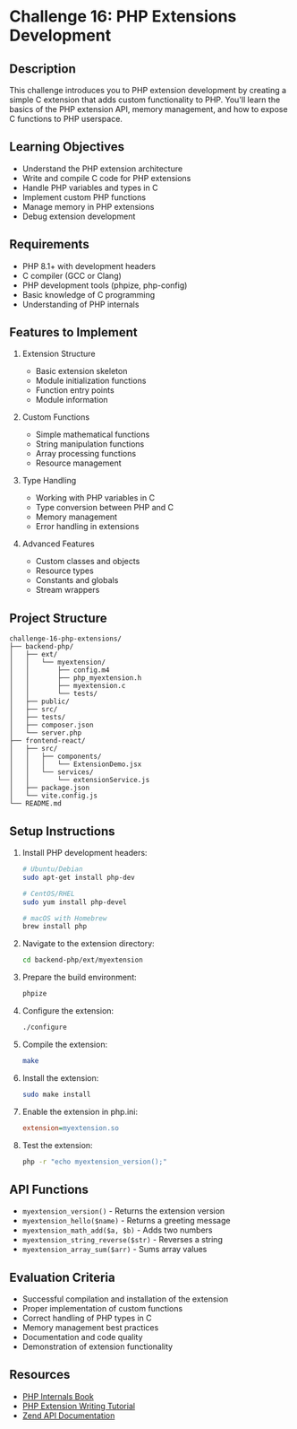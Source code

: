 # Challenge 16: PHP Extensions Development

## Description
This challenge introduces you to PHP extension development by creating a simple C extension that adds custom functionality to PHP. You'll learn the basics of the PHP extension API, memory management, and how to expose C functions to PHP userspace.

## Learning Objectives
- Understand the PHP extension architecture
- Write and compile C code for PHP extensions
- Handle PHP variables and types in C
- Implement custom PHP functions
- Manage memory in PHP extensions
- Debug extension development

## Requirements
- PHP 8.1+ with development headers
- C compiler (GCC or Clang)
- PHP development tools (phpize, php-config)
- Basic knowledge of C programming
- Understanding of PHP internals

## Features to Implement
1. Extension Structure
   - Basic extension skeleton
   - Module initialization functions
   - Function entry points
   - Module information

2. Custom Functions
   - Simple mathematical functions
   - String manipulation functions
   - Array processing functions
   - Resource management

3. Type Handling
   - Working with PHP variables in C
   - Type conversion between PHP and C
   - Memory management
   - Error handling in extensions

4. Advanced Features
   - Custom classes and objects
   - Resource types
   - Constants and globals
   - Stream wrappers

## Project Structure
```
challenge-16-php-extensions/
├── backend-php/
│   ├── ext/
│   │   └── myextension/
│   │       ├── config.m4
│   │       ├── php_myextension.h
│   │       ├── myextension.c
│   │       └── tests/
│   ├── public/
│   ├── src/
│   ├── tests/
│   ├── composer.json
│   └── server.php
├── frontend-react/
│   ├── src/
│   │   ├── components/
│   │   │   └── ExtensionDemo.jsx
│   │   └── services/
│   │       └── extensionService.js
│   ├── package.json
│   └── vite.config.js
└── README.md
```

## Setup Instructions
1. Install PHP development headers:
   ```bash
   # Ubuntu/Debian
   sudo apt-get install php-dev
   
   # CentOS/RHEL
   sudo yum install php-devel
   
   # macOS with Homebrew
   brew install php
   ```
2. Navigate to the extension directory:
   ```bash
   cd backend-php/ext/myextension
   ```
3. Prepare the build environment:
   ```bash
   phpize
   ```
4. Configure the extension:
   ```bash
   ./configure
   ```
5. Compile the extension:
   ```bash
   make
   ```
6. Install the extension:
   ```bash
   sudo make install
   ```
7. Enable the extension in php.ini:
   ```ini
   extension=myextension.so
   ```
8. Test the extension:
   ```bash
   php -r "echo myextension_version();"
   ```

## API Functions
- `myextension_version()` - Returns the extension version
- `myextension_hello($name)` - Returns a greeting message
- `myextension_math_add($a, $b)` - Adds two numbers
- `myextension_string_reverse($str)` - Reverses a string
- `myextension_array_sum($arr)` - Sums array values

## Evaluation Criteria
- Successful compilation and installation of the extension
- Proper implementation of custom functions
- Correct handling of PHP types in C
- Memory management best practices
- Documentation and code quality
- Demonstration of extension functionality

## Resources
- [PHP Internals Book](https://www.phpinternalsbook.com/)
- [PHP Extension Writing Tutorial](https://www.php.net/manual/en/internals2.php)
- [Zend API Documentation](https://www.php.net/manual/en/internals2.funcs.php)